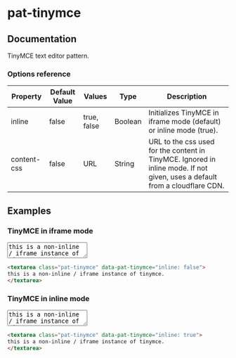 # pat-tinymce

## Documentation

TinyMCE text editor pattern.


### Options reference

| Property       | Default Value | Values      | Type    | Description                                                         |
| -------------- | ------------- | ----------- | ------- | ------------------------------------------------------------------- |
| inline         | false         | true, false | Boolean | Initializes TinyMCE in iframe mode (default) or inline mode (true). |
| content-css    | false         | URL         | String  | URL to the css used for the content in TinyMCE. Ignored in inline mode. If not given, uses a default from a cloudflare CDN. |


## Examples

### TinyMCE in iframe mode

<textarea class="pat-tinymce" data-pat-tinymce="inline: false">
this is a non-inline / iframe instance of tinymce.
</textarea>

```html
<textarea class="pat-tinymce" data-pat-tinymce="inline: false">
this is a non-inline / iframe instance of tinymce.
</textarea>
```

### TinyMCE in inline mode

<textarea class="pat-tinymce" data-pat-tinymce="inline: true">
this is a non-inline / iframe instance of tinymce.
</textarea>

```html
<textarea class="pat-tinymce" data-pat-tinymce="inline: true">
this is a non-inline / iframe instance of tinymce.
</textarea>
```

